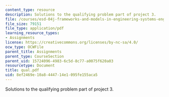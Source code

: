 ```yaml
---
content_type: resource
description: Solutions to the qualifying problem part of project 3.
file: /courses/esd-04j-frameworks-and-models-in-engineering-systems-engineering-system-design-spring-2007/8ef2469e10a8444714e1095fe155aca5_qual.pdf
file_size: 79151
file_type: application/pdf
learning_resource_types:
- Assignments
license: https://creativecommons.org/licenses/by-nc-sa/4.0/
ocw_type: OCWFile
parent_title: Assignments
parent_type: CourseSection
parent_uid: 15724096-4983-6c5d-8c77-a0075f620a03
resourcetype: Document
title: qual.pdf
uid: 8ef2469e-10a8-4447-14e1-095fe155aca5
---
```

Solutions to the qualifying problem part of project 3.